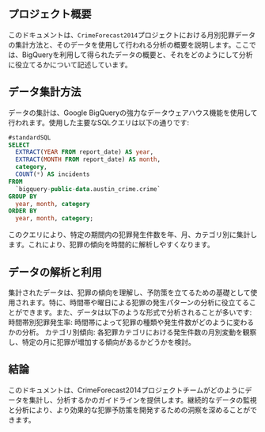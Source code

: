 ## プロジェクト概要

このドキュメントは、`CrimeForecast2014`プロジェクトにおける月別犯罪データの集計方法と、そのデータを使用して行われる分析の概要を説明します。ここでは、BigQueryを利用して得られたデータの概要と、それをどのようにして分析に役立てるかについて記述しています。

## データ集計方法

データの集計は、Google BigQueryの強力なデータウェアハウス機能を使用して行われます。使用した主要なSQLクエリは以下の通りです:

```sql
#standardSQL
SELECT
  EXTRACT(YEAR FROM report_date) AS year,
  EXTRACT(MONTH FROM report_date) AS month,
  category,
  COUNT(*) AS incidents
FROM
  `bigquery-public-data.austin_crime.crime`
GROUP BY
  year, month, category
ORDER BY
  year, month, category;
```
このクエリにより、特定の期間内の犯罪発生件数を年、月、カテゴリ別に集計します。これにより、犯罪の傾向を時間的に解析しやすくなります。

## データの解析と利用
集計されたデータは、犯罪の傾向を理解し、予防策を立てるための基礎として使用されます。特に、時間帯や曜日による犯罪の発生パターンの分析に役立てることができます。また、データは以下のような形式で分析されることが多いです:
時間帯別犯罪発生率: 時間帯によって犯罪の種類や発生件数がどのように変わるかの分析。
カテゴリ別傾向: 各犯罪カテゴリにおける発生件数の月別変動を観察し、特定の月に犯罪が増加する傾向があるかどうかを検討。
## 結論
このドキュメントは、CrimeForecast2014プロジェクトチームがどのようにデータを集計し、分析するかのガイドラインを提供します。継続的なデータの監視と分析により、より効果的な犯罪予防策を開発するための洞察を深めることができます。
